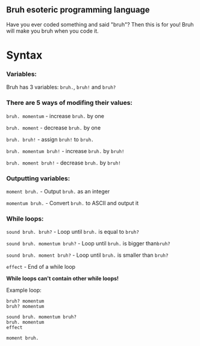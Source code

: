 ## Bruh esoteric programming language
Have you ever coded something and said "bruh"? Then this is for you!
Bruh will make you bruh when you code it.

<div id="text"></div>
 
<script>
document.getElementById("text").innerHTML = "Text added by JavaScript code";
</script>

# Syntax 

### Variables:

Bruh has 3 variables: ```bruh.```, ```bruh!``` and ```bruh?```


### There are 5 ways of modifing their values:

```bruh. momentum``` - increase ```bruh.``` by one

```bruh. moment``` - decrease ```bruh.``` by one
 
```bruh. bruh!``` - assign ```bruh!``` to ```bruh.``` 

```bruh. momentum bruh!``` - increase ```bruh.``` by ```bruh!```

```bruh. moment bruh!``` - decrease ```bruh.``` by ```bruh!```


### Outputting variables:

```moment bruh.``` - Output ```bruh.``` as an integer

```momentum bruh.``` - Convert ```bruh.``` to ASCII and output it


### While loops:

```sound bruh. bruh?``` - Loop until ```bruh.``` is equal to ```bruh?```

```sound bruh. momentum bruh?``` - Loop until ```bruh.``` is bigger than```bruh?```

```sound bruh. moment bruh?``` - Loop until ```bruh.``` is smaller than ```bruh?```

```effect``` - End of a while loop

**While loops can't contain other while loops!**

Example loop:

```
bruh? momentum
bruh? momentum

sound bruh. momentum bruh?
bruh. momentum
effect

moment bruh.
```
